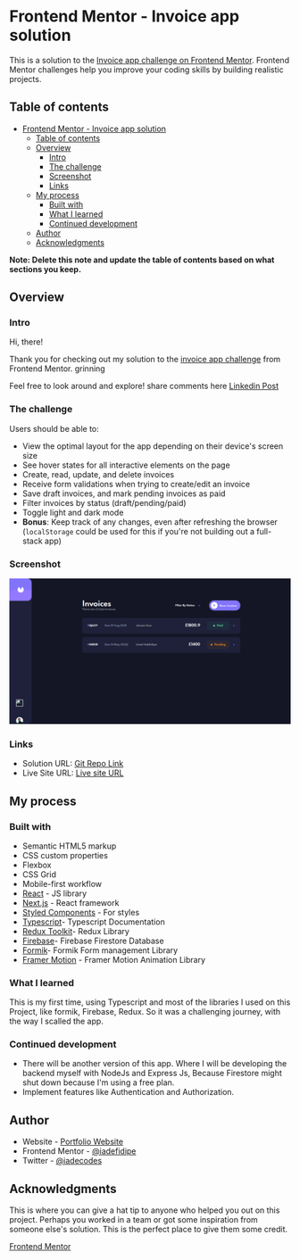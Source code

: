 # Frontend Mentor - Invoice app solution

This is a solution to the [Invoice app challenge on Frontend Mentor](https://www.frontendmentor.io/challenges/invoice-app-i7KaLTQjl). Frontend Mentor challenges help you improve your coding skills by building realistic projects.

## Table of contents

- [Frontend Mentor - Invoice app solution](#frontend-mentor---invoice-app-solution)
  - [Table of contents](#table-of-contents)
  - [Overview](#overview)
    - [Intro](#intro)
    - [The challenge](#the-challenge)
    - [Screenshot](#screenshot)
    - [Links](#links)
  - [My process](#my-process)
    - [Built with](#built-with)
    - [What I learned](#what-i-learned)
    - [Continued development](#continued-development)
  - [Author](#author)
  - [Acknowledgments](#acknowledgments)

**Note: Delete this note and update the table of contents based on what sections you keep.**

## Overview

### Intro
 Hi, there!
 
 Thank you for checking out my solution to the  [invoice app challenge](https://invoice-app-crud.vercel.app/) from Frontend Mentor. grinning

Feel free to look around and explore! 
share comments here [Linkedin Post](https://www.linkedin.com/posts/iadefidipe_invoices-0-frontend-mentor-activity-6921833013764890625-sK3A?utm_source=linkedin_share&utm_medium=member_desktop_web)

### The challenge

Users should be able to:

- View the optimal layout for the app depending on their device's screen size
- See hover states for all interactive elements on the page
- Create, read, update, and delete invoices
- Receive form validations when trying to create/edit an invoice
- Save draft invoices, and mark pending invoices as paid
- Filter invoices by status (draft/pending/paid)
- Toggle light and dark mode
- **Bonus**: Keep track of any changes, even after refreshing the browser (`localStorage` could be used for this if you're not building out a full-stack app)

### Screenshot

![](./public/invoice-app-pg.png)

### Links

- Solution URL: [Git Repo Link](https://github.com/iadefidipe/invoice-app)
- Live Site URL: [Live site URL ](https://invoice-app-crud.vercel.app/)

## My process

### Built with

- Semantic HTML5 markup
- CSS custom properties
- Flexbox
- CSS Grid
- Mobile-first workflow
- [React](https://reactjs.org/) - JS library
- [Next.js](https://nextjs.org/) - React framework
- [Styled Components](https://styled-components.com/) - For styles
- [Typescript](https://www.typescriptlang.org/)- Typescript Documentation
- [Redux Toolkit](https://redux-toolkit.js.org/)- Redux Library
- [Firebase](https://firebase.google.com/)- Firebase Firestore Database
- [Formik](https://formik.org/docs/overview)- Formik Form management Library
- [Framer Motion](https://www.framer.com/docs/) - Framer Motion Animation Library


### What I learned

This is my first time, using Typescript and most of the libraries I used on this Project, like formik, Firebase, Redux. So it was a challenging journey, with the way I scalled the app.



### Continued development

- There will be another version of this app. Where I will be developing the backend myself with NodeJs and Express Js, Because Firestore might shut down because I'm using a free plan.
- Implement features like Authentication and Authorization.

<!-- ### Useful resources

- [Example resource 1](https://www.example.com) - This helped me for XYZ reason. I really liked this pattern and will use it going forward.
- [Example resource 2](https://www.example.com) - This is an amazing article which helped me finally understand XYZ. I'd recommend it to anyone still learning this concept. -->



## Author

- Website - [Portfolio Website](https://iadefidipe.netlify.app/)
- Frontend Mentor - [@iadefidipe](https://www.frontendmentor.io/profile/iadefidipe)
- Twitter - [@iadecodes](https://www.twitter.com/iadecodes)



## Acknowledgments

This is where you can give a hat tip to anyone who helped you out on this project. Perhaps you worked in a team or got some inspiration from someone else's solution. This is the perfect place to give them some credit.

[Frontend Mentor](https://www.frontendmentor.io/)
